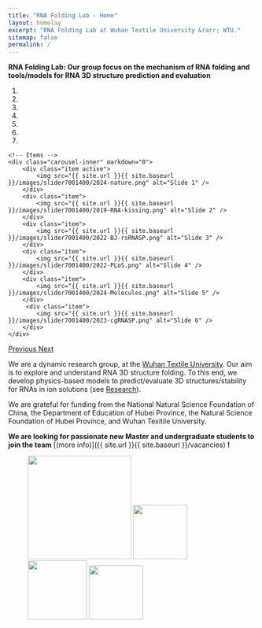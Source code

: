 ```yaml
---
title: "RNA Folding Lab - Home"
layout: homelay
excerpt: "RNA Folding Lab at Wuhan Textile University &rarr; WTU."
sitemap: false
permalink: /
---
```


**RNA Folding Lab: Our group focus on the mechanism of RNA folding and tools/models for RNA 3D structure prediction and evaluation** 


<div markdown="0" id="carousel" class="carousel slide" data-ride="carousel" data-interval="4000" data-pause="hover" >
    <!-- Menu -->
    <ol class="carousel-indicators">
        <li data-target="#carousel" data-slide-to="0" class="active"></li>
        <li data-target="#carousel" data-slide-to="1"></li>
        <li data-target="#carousel" data-slide-to="2"></li>
        <li data-target="#carousel" data-slide-to="3"></li>
        <li data-target="#carousel" data-slide-to="4"></li>
        <li data-target="#carousel" data-slide-to="5"></li>
        <li data-target="#carousel" data-slide-to="6"></li>
    </ol>

    <!-- Items -->
    <div class="carousel-inner" markdown="0">
        <div class="item active">
            <img src="{{ site.url }}{{ site.baseurl }}/images/slider7001400/2024-nature.png" alt="Slide 1" />
        </div>
        <div class="item">
            <img src="{{ site.url }}{{ site.baseurl }}/images/slider7001400/2019-RNA-kissing.png" alt="Slide 2" />
        </div>
        <div class="item">
            <img src="{{ site.url }}{{ site.baseurl }}/images/slider7001400/2022-BJ-rsRNASP.png" alt="Slide 3" />
        </div>
        <div class="item">
            <img src="{{ site.url }}{{ site.baseurl }}/images/slider7001400/2022-PLoS.png" alt="Slide 4" />
        </div>
        <div class="item">
            <img src="{{ site.url }}{{ site.baseurl }}/images/slider7001400/2024-Molecules.png" alt="Slide 5" />
        </div>       
         <div class="item">
            <img src="{{ site.url }}{{ site.baseurl }}/images/slider7001400/2023-cgRNASP.png" alt="Slide 6" />
        </div>
    </div>
  <a class="left carousel-control" href="#carousel" role="button" data-slide="prev">
    <span class="glyphicon glyphicon-chevron-left" aria-hidden="true"></span>
    <span class="sr-only">Previous</span>
  </a>
  <a class="right carousel-control" href="#carousel" role="button" data-slide="next">
    <span class="glyphicon glyphicon-chevron-right" aria-hidden="true"></span>
    <span class="sr-only">Next</span>
  </a>
</div>


We are a dynamic research group, at the [Wuhan Textile University](http://www.wtu.edu.cn). Our aim is to explore and understand RNA 3D structure folding. To this end, we develop physics-based models to predict/evaluate 3D structures/stability for RNAs in ion solutions (see [Research](research)). 

We are grateful for funding from the National Natural Science Foundation of China, the Department of Education of Hubei Province, the Natural Science Foundation of Hubei Province, and Wuhan Texitile University.

 **We are  looking for passionate new Master and undergraduate students to join the team** [(more info)]({{ site.url }}{{ site.baseurl }}/vacancies) **!**




<figure class="fourth">
  <img src="{{ site.url }}{{ site.baseurl }}/images/logopic/Logo_Leiden.jpg" style="width: 210px">
  <img src="{{ site.url }}{{ site.baseurl }}/images/logopic/Logo_Nanofront.jpg" style="width: 110px">
  <img src="{{ site.url }}{{ site.baseurl }}/images/logopic/Logo_NWO.jpg" style="width: 120px">
  <img src="{{ site.url }}{{ site.baseurl }}/images/logopic/Logo_ERC.jpg" style="width: 110px">
</figure>

